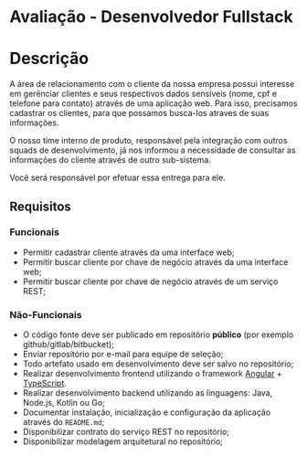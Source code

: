 # Avaliação - Desenvolvedor Fullstack

# Descrição
A área de relacionamento com o cliente da nossa empresa possui interesse em gerênciar clientes e seus respectivos dados sensíveis (nome, cpf e telefone para contato) através de uma aplicação web. Para isso, precisamos cadastrar os clientes, para que possamos busca-los atraves de suas informações. 

O nosso time interno de produto, responsável pela integração com outros squads de desenvolvimento, já nos informou a necessidade de consultar as informações do cliente através de outro sub-sistema.  
 
Você será responsável por efetuar essa entrega para ele. 

## Requisitos
### Funcionais
- Permitir cadastrar cliente através da uma interface web;
- Permitir buscar cliente por chave de negócio através da uma interface web;
- Permitir buscar cliente por chave de negócio através de um serviço REST; 

### Não-Funcionais
- O código fonte deve ser publicado em repositório **público** (por exemplo github/gitlab/bitbucket);
- Enviar repositório por e-mail para equipe de seleção;
- Todo artefato usado em desenvolvimento deve ser salvo no repositório;
- Realizar desenvolvimento frontend utilizando o framework [Angular](https://angular.io/) + [TypeScript](https://www.typescriptlang.org/).
- Realizar desenvolvimento backend utilizando as linguagens: Java, Node.js, Kotlin ou Go;
- Documentar instalação, inicialização e configuração da aplicação através do `README.md`;
- Disponibilizar contrato do serviço REST no repositório;
- Disponibilizar modelagem arquitetural no repositório; 

